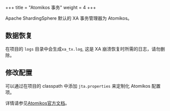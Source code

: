 +++
title = "Atomikos 事务"
weight = 4
+++

Apache ShardingSphere 默认的 XA 事务管理器为 Atomikos。

## 数据恢复

在项目的 `logs` 目录中会生成`xa_tx.log`, 这是 XA 崩溃恢复时所需的日志，请勿删除。

## 修改配置

可以通过在项目的 classpath 中添加 `jta.properties` 来定制化 Atomikos 配置项。

详情请参见[Atomikos官方文档](https://www.atomikos.com/Documentation/JtaProperties)。
